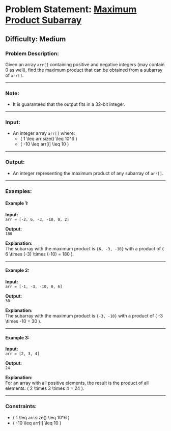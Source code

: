 # Problem Statement: [Maximum Product Subarray](https://www.geeksforgeeks.org/problems/maximum-product-subarray3604/1)

## Difficulty: Medium

### Problem Description:

Given an array `arr[]` containing positive and negative integers (may contain 0 as well), find the maximum product that can be obtained from a subarray of `arr[]`.

---

### Note:

- It is guaranteed that the output fits in a 32-bit integer.

---

### Input:

- An integer array `arr[]` where:
  - \( 1 \leq arr.size() \leq 10^6 \)
  - \( -10 \leq arr[i] \leq 10 \)

---

### Output:

- An integer representing the maximum product of any subarray of `arr[]`.

---

### Examples:

#### **Example 1**:

**Input:**  
`arr = [-2, 6, -3, -10, 0, 2]`

**Output:**  
`180`

**Explanation:**  
The subarray with the maximum product is `{6, -3, -10}` with a product of \( 6 \times (-3) \times (-10) = 180 \).

---

#### **Example 2**:

**Input:**  
`arr = [-1, -3, -10, 0, 6]`

**Output:**  
`30`

**Explanation:**  
The subarray with the maximum product is `{-3, -10}` with a product of \( -3 \times -10 = 30 \).

---

#### **Example 3**:

**Input:**  
`arr = [2, 3, 4]`

**Output:**  
`24`

**Explanation:**  
For an array with all positive elements, the result is the product of all elements: \( 2 \times 3 \times 4 = 24 \).

---

### Constraints:

- \( 1 \leq arr.size() \leq 10^6 \)
- \( -10 \leq arr[i] \leq 10 \)
